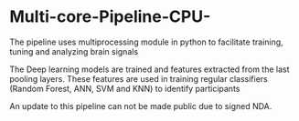 # Multi-core-Pipeline-CPU-
The pipeline uses multiprocessing module in python to facilitate training, tuning and analyzing brain signals

The Deep learning models are trained and features extracted from the last pooling layers. These features are used in training
regular classifiers (Random Forest, ANN, SVM and KNN) to identify participants

An update to this pipeline can not be made public due to signed NDA.
